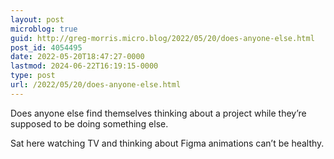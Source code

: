 ```yaml
---
layout: post
microblog: true
guid: http://greg-morris.micro.blog/2022/05/20/does-anyone-else.html
post_id: 4054495
date: 2022-05-20T18:47:27-0000
lastmod: 2024-06-22T16:19:15-0000
type: post
url: /2022/05/20/does-anyone-else.html
---
```

Does anyone else find themselves thinking about a project while they’re supposed to be doing something else. 

Sat here watching TV and thinking about Figma animations can’t be healthy. 
